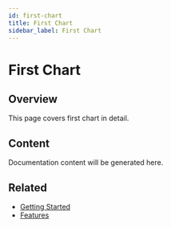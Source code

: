 ```yaml
---
id: first-chart
title: First Chart
sidebar_label: First Chart
---
```


# First Chart

## Overview

This page covers first chart in detail.

## Content

Documentation content will be generated here.

## Related

- [Getting Started](/docs/getting-started)
- [Features](/docs/features)
